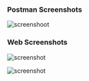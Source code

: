 ### Postman Screenshots




![screenshoot](C:\Users\ASUS\Pictures\capture4.jpg)

### Web Screenshots


![screenshot](C:\Users\ASUS\Pictures\webss.jpg )


![screenshot](C:\Users\ASUS\Pictures\lala.jpg)

